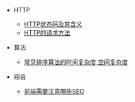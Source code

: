 * HTTP
  * [HTTP状态码及其含义](basic.md)
  * [HTTP的请求方法](http-request.md)

* 算法
  * [<span></span>常见排序算法的时间复杂度,空间复杂度](algorithm-1.md)

* 综合
  * [<span></span>前端需要注意哪些SEO](inv-1.md)  